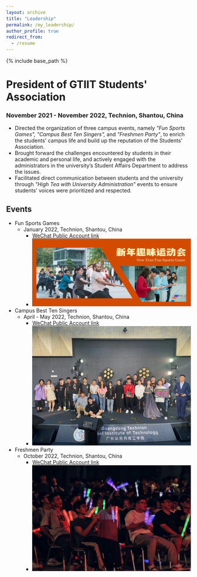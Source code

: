```yaml
---
layout: archive
title: "Leadership"
permalink: /my_leadership/
author_profile: true
redirect_from:
  - /resume
---
```


{% include base_path %}

# President of GTIIT Students' Association
### November 2021 - November 2022, Technion, Shantou, China
* Directed the organization of three campus events, namely *"Fun Sports Games", "Campus Best Ten Singers",* and *"Freshmen Party"*, to enrich the students' campus life and build up the reputation of the Students' Association.
* Brought forward the challenges encountered by students in their academic and personal life, and actively engaged with the administrators in the university’s Student Affairs Department to address the issues.
* Facilitated direct communication between students and the university through *"High Tea with University Administration"* events to ensure students' voices were prioritized and respected.

## Events
* Fun Sports Games
  * January 2022, Technion, Shantou, China
    * [WeChat Public Account link](https://mp.weixin.qq.com/s/0wwpUg33mUEVfU1WiYf-bQ)
    * ![img's alt](https://github.com/ChillingLiu/ChillingLiu.github.io/blob/master/images/game.png)
* Campus Best Ten Singers
  * April - May 2022, Technion, Shantou, China
    * [WeChat Public Account link](https://mp.weixin.qq.com/s/Ry10enBLIJnDekFFct0Xjw)
    * ![image](https://github.com/ChillingLiu/ChillingLiu.github.io/blob/master/images/singer.png)
* Freshmen Party
  * October 2022, Technion, Shantou, China
    * [WeChat Public Account link](https://mp.weixin.qq.com/s/sUvy11gAss8hWWO-mM-M3g)
    * ![image](https://github.com/ChillingLiu/ChillingLiu.github.io/blob/master/images/party.png)
